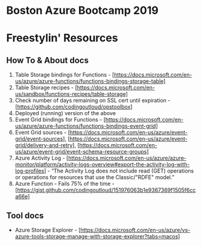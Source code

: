 # Boston Azure Bootcamp 2019 
# Freestylin' Resources

## How To & About docs

1. Table Storage bindings for Functions - [https://docs.microsoft.com/en-us/azure/azure-functions/functions-bindings-storage-table]
2. Table Storage recipes - [https://docs.microsoft.com/en-us/sandbox/functions-recipes/table-storage]
3. Check number of days remaining on SSL cert until expiration - [https://github.com/codingoutloud/opstoolbox]
4. Deployed (running) version of the above
5. Event Grid bindings for Functions - [https://docs.microsoft.com/en-us/azure/azure-functions/functions-bindings-event-grid]
6. Event Grid sources - [https://docs.microsoft.com/en-us/azure/event-grid/event-sources], [https://docs.microsoft.com/en-us/azure/event-grid/delivery-and-retry], [https://docs.microsoft.com/en-us/azure/event-grid/event-schema-resource-groups]
7. Azure Activity Log - [https://docs.microsoft.com/en-us/azure/azure-monitor/platform/activity-logs-overview#export-the-activity-log-with-log-profiles] - “The Activity Log does not include read (GET) operations or operations for resources that use the Classic/"RDFE" model.”
7. Azure Function - Fails 75% of the time - [https://gist.github.com/codingoutloud/151976063b1e9367369f1505f6cca66e]

## Tool docs

* Azure Storage Explorer - [https://docs.microsoft.com/en-us/azure/vs-azure-tools-storage-manage-with-storage-explorer?tabs=macos]
